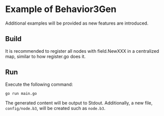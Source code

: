 # Example of Behavior3Gen

Additional examples will be provided as new features are introduced.

## Build

It is recommended to register all nodes with field.NewXXX in a centralized map, similar to how register.go does it.

## Run

Execute the following command:

``` bash
go run main.go
```

The generated content will be output to Stdout. Additionally, a new file, `config/node.b3`, will be created such as `node.b3`.